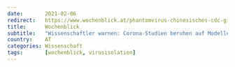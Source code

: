 ```yaml
---
date:       2021-02-06
redirect:   https://www.wochenblick.at/phantomvirus-chinesisches-cdc-gibt-zu-das-virus-wurde-nicht-isoliert/
title:      Wochenblick
subtitle:   "Wissenschaftler warnen: Corona-Studien beruhen auf Modellen, nicht Fakten"
country:    AT
categories: Wissenschaft
tags:       [wochenblick, virusisolation]
---
```

